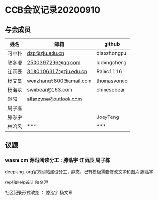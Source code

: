CCB会议记录20200910
  ====

  ## 与会成员


  |姓名	|邮箱|github|
  | ----- | ----- | -----|
  |刁中朴	|dzp@zju.edu.cn	|diaozhongpu|
  陆冬澄|	2530397296@qq.com	|ludongcheng
  江雨辰|3180106317@zju.edu.cn|	Rainc1116
  杨文章|	wenzhang5800@gmail.com	|thomasyonug
  杨海龙|	swubear@163.com	|chinesebear
  赵阳|	allanzyne@outlook.com|	
  周子栋||
  滕泓宇||JoeyTeng
  林吟风|***	|***

  ## 议题

  ### wasm cm 源码阅读分工 : 滕泓宇 江雨辰 周子栋 <br>

  deeplang. org官方网站建设分工，静态，已有模板需要修改文字和图片  滕泓宇 <br>

  repl和help设计 陆冬澄<br>

  社区记录形式改变 ： 滕泓宇 杨文章
